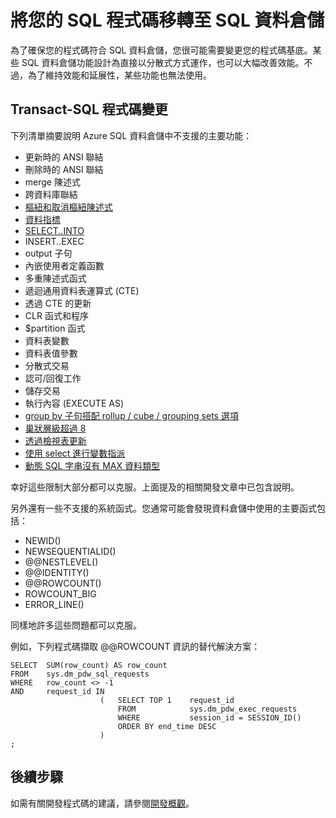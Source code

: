 <properties
   pageTitle="將您的 SQL 程式碼移轉至 SQL 資料倉儲 | Microsoft Azure"
   description="將 SQL 程式碼移轉至 Azure SQL 資料倉儲來開發解決方案的秘訣。"
   services="sql-data-warehouse"
   documentationCenter="NA"
   authors="jrowlandjones"
   manager="barbkess"
   editor=""/>

<tags
   ms.service="sql-data-warehouse"
   ms.devlang="NA"
   ms.topic="article"
   ms.tgt_pltfrm="NA"
   ms.workload="data-services"
   ms.date="06/25/2015"
   ms.author="JRJ@BigBangData.co.uk;barbkess"/>

# 將您的 SQL 程式碼移轉至 SQL 資料倉儲

為了確保您的程式碼符合 SQL 資料倉儲，您很可能需要變更您的程式碼基底。某些 SQL 資料倉儲功能設計為直接以分散式方式運作，也可以大幅改善效能。不過，為了維持效能和延展性，某些功能也無法使用。

## Transact-SQL 程式碼變更

下列清單摘要說明 Azure SQL 資料倉儲中不支援的主要功能：

- 更新時的 ANSI 聯結
- 刪除時的 ANSI 聯結
- merge 陳述式
- 跨資料庫聯結
- [樞紐和取消樞紐陳述式][]
- [資料指標][]
- [SELECT..INTO][]
- INSERT..EXEC
- output 子句
- 內嵌使用者定義函數
- 多重陳述式函式
- 遞迴通用資料表運算式 (CTE)
- 透過 CTE 的更新
- CLR 函式和程序
- $partition 函式
- 資料表變數
- 資料表值參數
- 分散式交易
- 認可/回復工作
- 儲存交易
- 執行內容 (EXECUTE AS)
- [group by 子句搭配 rollup / cube / grouping sets 選項][]
- [巢狀層級超過 8][]
- [透過檢視表更新][]
- [使用 select 進行變數指派][]
- [動態 SQL 字串沒有 MAX 資料類型][]

幸好這些限制大部分都可以克服。上面提及的相關開發文章中已包含說明。

另外還有一些不支援的系統函式。您通常可能會發現資料倉儲中使用的主要函式包括：

- NEWID()
- NEWSEQUENTIALID()
- @@NESTLEVEL()
- @@IDENTITY()
- @@ROWCOUNT()
- ROWCOUNT_BIG
- ERROR_LINE()

同樣地許多這些問題都可以克服。

例如，下列程式碼擷取 @@ROWCOUNT 資訊的替代解決方案：

```
SELECT  SUM(row_count) AS row_count 
FROM    sys.dm_pdw_sql_requests 
WHERE   row_count <> -1 
AND     request_id IN 
                    (   SELECT TOP 1    request_id 
                        FROM            sys.dm_pdw_exec_requests 
                        WHERE           session_id = SESSION_ID() 
                        ORDER BY end_time DESC
                    )
;
``` 

## 後續步驟
如需有關開發程式碼的建議，請參閱[開發概觀][]。

<!--Image references-->

<!--Article references-->
[樞紐和取消樞紐陳述式]: sql-data-warehouse-develop-pivot-unpivot.md
[資料指標]: sql-data-warehouse-develop-loops.md
[SELECT..INTO]: sql-data-warehouse-develop-ctas.md
[group by 子句搭配 rollup / cube / grouping sets 選項]: sql-data-warehouse-develop-group-by-options.md
[巢狀層級超過 8]: sql-data-warehouse-develop-transactions.md
[透過檢視表更新]: sql-data-warehouse-develop-views.md
[使用 select 進行變數指派]: sql-data-warehouse-develop-variable-assignment.md
[動態 SQL 字串沒有 MAX 資料類型]: sql-data-warehouse-develop-dynamic-sql.md
[開發概觀]: sql-data-warehouse-overview-develop.md

<!--MSDN references-->

<!--Other Web references-->

<!---HONumber=July15_HO1-->